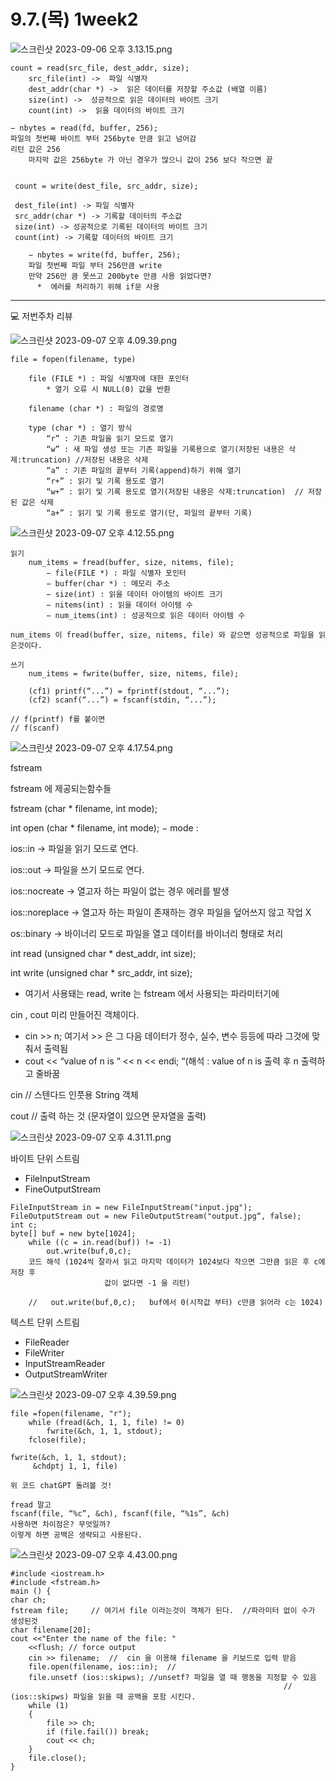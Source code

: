 # 9.7.(목) 1week2

![스크린샷 2023-09-06 오후 3.13.15.png](9%206%20(%E1%84%89%E1%85%AE)%201week1%2065f46ce877f044c89ef521071760f672/%25E1%2584%2589%25E1%2585%25B3%25E1%2584%258F%25E1%2585%25B3%25E1%2584%2585%25E1%2585%25B5%25E1%2586%25AB%25E1%2584%2589%25E1%2585%25A3%25E1%2586%25BA_2023-09-06_%25E1%2584%258B%25E1%2585%25A9%25E1%2584%2592%25E1%2585%25AE_3.13.15.png)

```
count = read(src_file, dest_addr, size);	 
	src_file(int) ->  파일 식별자
	dest_addr(char *) ->  읽은 데이터를 저장할 주소값 (배열 이름)
	size(int) ->  성공적으로 읽은 데이터의 바이트 크기
	count(int) ->  읽을 데이터의 바이트 크기

− nbytes = read(fd, buffer, 256);
파일의 첫번째 바이트 부터 256byte 만큼 읽고 넘어감
리턴 값은 256
	마지막 값은 256byte 가 아닌 경우가 많으니 값이 256 보다 작으면 끝
```

```
	
 count = write(dest_file, src_addr, size);

 dest_file(int) -> 파일 식별자
 src_addr(char *) -> 기록할 데이터의 주소값
 size(int) -> 성공적으로 기록된 데이터의 바이트 크기
 count(int) -> 기록할 데이터의 바이트 크기

	− nbytes = write(fd, buffer, 256);
	파일 첫번째 파일 부터 256만큼 write
	만약 256만 큼 못쓰고 200byte 만큼 사용 읽었다면?
	  *  에러를 처리하기 위해 if문 사용
```

---

<aside>
💻 저번주차 리뷰

</aside>

![스크린샷 2023-09-07 오후 4.09.39.png](9%207%20(%E1%84%86%E1%85%A9%E1%86%A8)%201week2%2070844da379b44ae3a78b7bcd601dad45/%25E1%2584%2589%25E1%2585%25B3%25E1%2584%258F%25E1%2585%25B3%25E1%2584%2585%25E1%2585%25B5%25E1%2586%25AB%25E1%2584%2589%25E1%2585%25A3%25E1%2586%25BA_2023-09-07_%25E1%2584%258B%25E1%2585%25A9%25E1%2584%2592%25E1%2585%25AE_4.09.39.png)

```
file = fopen(filename, type)

	file (FILE *) : 파일 식별자에 대한 포인터 
		* 열기 오류 시 NULL(0) 값을 반환

	filename (char *) : 파일의 경로명

	type (char *) : 열기 방식
		“r” : 기존 파일을 읽기 모드로 열기
		“w” : 새 파일 생성 또는 기존 파일을 기록용으로 열기(저장된 내용은 삭 제:truncation) //저장된 내용은 삭제
		“a” : 기존 파일의 끝부터 기록(append)하기 위해 열기
		“r+” : 읽기 및 기록 용도로 열기
		“w+” : 읽기 및 기록 용도로 열기(저장된 내용은 삭제:truncation)  // 저장된 값은 삭제
		“a+” : 읽기 및 기록 용도로 열기(단, 파일의 끝부터 기록)

```

![스크린샷 2023-09-07 오후 4.12.55.png](9%207%20(%E1%84%86%E1%85%A9%E1%86%A8)%201week2%2070844da379b44ae3a78b7bcd601dad45/%25E1%2584%2589%25E1%2585%25B3%25E1%2584%258F%25E1%2585%25B3%25E1%2584%2585%25E1%2585%25B5%25E1%2586%25AB%25E1%2584%2589%25E1%2585%25A3%25E1%2586%25BA_2023-09-07_%25E1%2584%258B%25E1%2585%25A9%25E1%2584%2592%25E1%2585%25AE_4.12.55.png)

```
읽기
	num_items = fread(buffer, size, nitems, file);
		− file(FILE *) : 파일 식별자 포인터
		− buffer(char *) : 메모리 주소
		− size(int) : 읽을 데이터 아이템의 바이트 크기
		− nitems(int) : 읽을 데이터 아이템 수
		− num_items(int) : 성공적으로 읽은 데이터 아이템 수

num_items 이 fread(buffer, size, nitems, file) 와 같으면 성공적으로 파일을 읽은것이다.

쓰기
	num_items = fwrite(buffer, size, nitems, file);

	(cf1) printf(“...”) = fprintf(stdout, “...”);
	(cf2) scanf(“...”) = fscanf(stdin, “...”);

// f(printf) f를 붙이면 
// f(scanf)

```

![스크린샷 2023-09-07 오후 4.17.54.png](9%207%20(%E1%84%86%E1%85%A9%E1%86%A8)%201week2%2070844da379b44ae3a78b7bcd601dad45/%25E1%2584%2589%25E1%2585%25B3%25E1%2584%258F%25E1%2585%25B3%25E1%2584%2585%25E1%2585%25B5%25E1%2586%25AB%25E1%2584%2589%25E1%2585%25A3%25E1%2586%25BA_2023-09-07_%25E1%2584%258B%25E1%2585%25A9%25E1%2584%2592%25E1%2585%25AE_4.17.54.png)

fstream

fstream 에 제공되는함수들

fstream (char * filename, int mode);

int open (char * filename, int mode);
− mode : 

ios::in  → 파일을 읽기 모드로 연다.

ios::out  → 파일을 쓰기 모드로 연다. 

ios::nocreate  →  열고자 하는 파일이 없는 경우 에러를 발생

ios::noreplace  → 열고자 하는 파일이  존재하는 경우 파일을 덮어쓰지 않고 작업 X

os::binary  → 바이너리 모드로 파일을 열고 데이터를 바이너리 형태로 처리

int read (unsigned char * dest_addr, int size);

int write (unsigned char * src_addr, int size);

- 여기서 사용돼는 read, write 는 fstream 에서 사용되는 파라미터기에

cin , cout 미리 만들어진 객체이다. 

- cin >>  n;      여기서 >>  은 그 다음 데이터가 정수, 실수, 변수 등등에 따라 그것에 맞춰서 출력됨
- cout << “value of n is “ << n << endi;   “(해석 : value of n is  출력 후 n 출력하고 줄바꿈

cin  // 스텐다드 인풋용 String 객체

cout  //  출력 하는 것 (문자열이 있으면 문자열을 출력)

![스크린샷 2023-09-07 오후 4.31.11.png](9%207%20(%E1%84%86%E1%85%A9%E1%86%A8)%201week2%2070844da379b44ae3a78b7bcd601dad45/%25E1%2584%2589%25E1%2585%25B3%25E1%2584%258F%25E1%2585%25B3%25E1%2584%2585%25E1%2585%25B5%25E1%2586%25AB%25E1%2584%2589%25E1%2585%25A3%25E1%2586%25BA_2023-09-07_%25E1%2584%258B%25E1%2585%25A9%25E1%2584%2592%25E1%2585%25AE_4.31.11.png)

바이트 단위  스트림

- FileInputStream
- FineOutputStream

```
FileInputStream in = new FileInputStream("input.jpg");
FileOutputStream out = new FileOutputStream("output.jpg“, false);
int c;
byte[] buf = new byte[1024];
	while ((c = in.read(buf)) != -1)
		out.write(buf,0,c);
	코드 해석 (1024씩 잘라서 읽고 마지막 데이터가 1024보다 작으면 그만큼 읽은 후 c에 저장 후
					 값이 없다면 -1 을 리턴)

	//   out.write(buf,0,c);   buf에서 0(시작값 부터) c만큼 읽어라 c는 1024)
```

텍스트 단위 스트림

- FileReader
- FileWriter
- InputStreamReader
- OutputStreamWriter

![스크린샷 2023-09-07 오후 4.39.59.png](9%207%20(%E1%84%86%E1%85%A9%E1%86%A8)%201week2%2070844da379b44ae3a78b7bcd601dad45/%25E1%2584%2589%25E1%2585%25B3%25E1%2584%258F%25E1%2585%25B3%25E1%2584%2585%25E1%2585%25B5%25E1%2586%25AB%25E1%2584%2589%25E1%2585%25A3%25E1%2586%25BA_2023-09-07_%25E1%2584%258B%25E1%2585%25A9%25E1%2584%2592%25E1%2585%25AE_4.39.59.png)

```
file =fopen(filename, "r");
    while (fread(&ch, 1, 1, file) != 0)
        fwrite(&ch, 1, 1, stdout);
    fclose(file);

fwrite(&ch, 1, 1, stdout);
	 &chdptj 1, 1, file)

위 코드 chatGPT 돌려볼 것!

fread 말고
fscanf(file, “%c”, &ch), fscanf(file, “%1s”, &ch)
사용하면 차이점은? 무엇일까?
이렇게 하면 공백은 생략되고 사용된다.
```

![스크린샷 2023-09-07 오후 4.43.00.png](9%207%20(%E1%84%86%E1%85%A9%E1%86%A8)%201week2%2070844da379b44ae3a78b7bcd601dad45/%25E1%2584%2589%25E1%2585%25B3%25E1%2584%258F%25E1%2585%25B3%25E1%2584%2585%25E1%2585%25B5%25E1%2586%25AB%25E1%2584%2589%25E1%2585%25A3%25E1%2586%25BA_2023-09-07_%25E1%2584%258B%25E1%2585%25A9%25E1%2584%2592%25E1%2585%25AE_4.43.00.png)

```
#include <iostream.h>
#include <fstream.h>
main () {
char ch;
fstream file;     // 여기서 file 이라는것이 객체가 된다.  //파라미터 없이 수가 생성된것
char filename[20];
cout <<"Enter the name of the file: "
    <<flush; // force output
    cin >> filename;  //  cin 을 이용해 filename 을 키보드로 입력 받음
    file.open(filename, ios::in);  //  
    file.unsetf (ios::skipws); //unsetf? 파일을 열 때 행동을 지정할 수 있음
															 //  (ios::skipws) 파일을 읽을 때 공백을 포함 시킨다.
    while (1)
    {
        file >> ch;
        if (file.fail()) break;
        cout << ch; 
    }
    file.close();
}
```